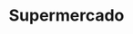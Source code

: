 ---
title: "Supermercado"
url: /ciudad-autonoma-de-buenos-aires/supermercado-arribenos/
shop: comodidad
---